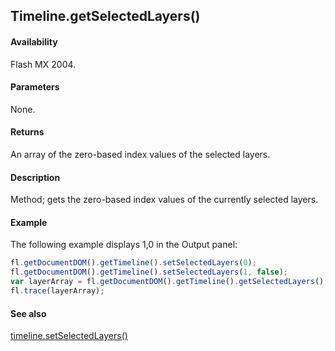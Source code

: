 ## Timeline.getSelectedLayers()

#### Availability

Flash MX 2004.

#### Parameters

None.

#### Returns

An array of the zero-based index values of the selected layers.

#### Description

Method; gets the zero-based index values of the currently selected layers.

#### Example

The following example displays 1,0 in the Output panel:

```javascript
fl.getDocumentDOM().getTimeline().setSelectedLayers(0);
fl.getDocumentDOM().getTimeline().setSelectedLayers(1, false);
var layerArray = fl.getDocumentDOM().getTimeline().getSelectedLayers();
fl.trace(layerArray);
```

#### See also

[timeline.setSelectedLayers()](../Timeline_object/timeli47.md)
